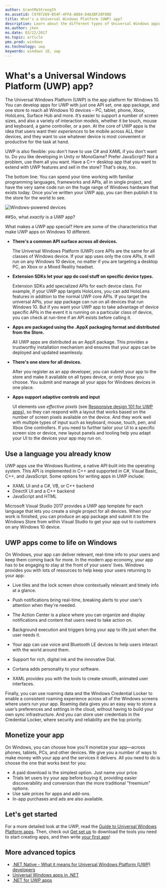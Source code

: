 ```yaml
---
author: GrantMeStrength
ms.assetid: C9787269-B54F-4FFA-A884-D4A3BF28F80D
title: What's a Universal Windows Platform (UWP) app?
description: Learn about the different types of Universal Windows apps--Windows Store apps, Windows Phone Store apps, and Windows Runtime apps.
ms.author: jken
ms.date: 03/22/2017
ms.topic: article
pms.prod: windows
ms.technology: uwp
keywords: windows 10, uwp
---
```


# What's a Universal Windows Platform (UWP) app?

The Universal Windows Platform (UWP) is the app platform for Windows 10. You can develop apps for UWP with just one API set, one app package, and one store to reach all Windows 10 devices – PC, tablet, phone, Xbox, HoloLens, Surface Hub and more. It’s easier to support a number of screen sizes, and also a variety of interaction models, whether it be touch, mouse and keyboard, a game controller, or a pen. At the core of UWP apps is the idea that users want their *experiences* to be mobile across ALL their devices, and they want to use whatever device is most convenient or productive for the task at hand.

UWP is also flexible: you don't have to use C# and XAML if you don't want to. Do you like developing in Unity or MonoGame? Prefer JavaScript? Not a problem, use them all you want. Have a C++ desktop app that you want to extend with UWP features and sell in the store? That's okay, too. 

The bottom line: You can spend your time working with familiar programming languages, frameworks and APIs, all in single project, and have the very same code run on the huge range of Windows hardware that exists today. Once you've written your UWP app, you can then publish it to the store for the world to see.

![Windows-powered devices](images/1894834-hig-device-primer-01-500.png)
 
##So, what *exactly* is a UWP app?

What makes a UWP app special? Here are some of the characteristics that make UWP apps on Windows 10 different.

-   **There's a common API surface across all devices.**

    The Universal Windows Platform (UWP) core APIs are the same for all classes of Windows device. If your app uses only the core APIs, it will run on any Windows 10 device, no matter if you are targeting a desktop PC, an Xbox or a Mixed Reality headset.

-   **Extension SDKs let your app do cool stuff on specific device types.**

    Extension SDKs add specialized APIs for each device class. For example, if your UWP app targets HoloLens, you can add HoloLens features in addition to the normal UWP core APIs.
    If you target the universal APIs, your app package can run on all devices that run Windows 10. But if you want your UWP app to take advantage of device specific APIs in the event it is running on a particular class of device, you can check at run-time if an API exists before calling it. 

-   **Apps are packaged using the .AppX packaging format and distributed from the Store.**

    All UWP apps are distributed as an AppX package. This provides a trustworthy installation mechanism and ensures that your apps can be deployed and updated seamlessly.

-   **There's one store for all devices.**

    After you register as an app developer, you can submit your app to the store and make it available on all types device, or only those you choose. You submit and manage all your apps for Windows devices in one place.

-   **Apps support adaptive controls and input**

    UI elements use *effective pixels* (see [Responsive design 101 for UWP apps](https://msdn.microsoft.com/library/windows/apps/Dn958435)), so they can respond with a layout that works based on the number of screen pixels available on the device. And they work well with multiple types of input such as keyboard, mouse, touch, pen, and Xbox One controllers. If you need to further tailor your UI to a specific screen size or device, new layout panels and tooling help you adapt your UI to the devices your app may run on.



## Use a language you already know


UWP apps use the Windows Runtime, a native API built into the operating system. This API is implemented in C++ and supported in C#, Visual Basic, C++, and JavaScript. Some options for writing apps in UWP include:
-   XAML UI and a C#, VB, or C++ backend
-   DirectX UI and a C++ backend
-   JavaScript and HTML

Microsoft Visual Studio 2017 provides a UWP app template for each language that lets you create a single project for all devices. When your work is finished, you can produce an app package and submit it to the Windows Store from within Visual Studio to get your app out to customers on any Windows 10 device.

## UWP apps come to life on Windows


On Windows, your app can deliver relevant, real-time info to your users and keep them coming back for more. In the modern app economy, your app has to be engaging to stay at the front of your users’ lives. Windows provides you with lots of resources to help keep your users returning to your app:

-   Live tiles and the lock screen show contextually relevant and timely info at a glance.

-   Push notifications bring real-time, breaking alerts to your user’s attention when they're needed.

-   The Action Center is a place where you can organize and display notifications and content that users need to take action on.

-   Background execution and triggers bring your app to life just when the user needs it.

-   Your app can use voice and Bluetooth LE devices to help users interact with the world around them.

-   Support for rich, digital ink and the innovative Dial.

-   Cortana adds personality to your software.

-   XAML provides you with the tools to create smooth, animated user interfaces.

Finally, you can use roaming data and the Windows Credential Locker to enable a consistent roaming experience across all of the Windows screens where users run your app. Roaming data gives you an easy way to store a user’s preferences and settings in the cloud, without having to build your own sync infrastructure. And you can store user credentials in the Credential Locker, where security and reliability are the top priority.

##  Monetize your app


On Windows, you can choose how you'll monetize your app—across phones, tablets, PCs, and other devices. We give you a number of ways to make money with your app and the services it delivers. All you need to do is choose the one that works best for you:

-   A paid download is the simplest option. Just name your price.
-   Trials let users try your app before buying it, providing easier discoverability and conversion than the more traditional "freemium" options.
-   Use sale prices for apps and add-ons.
-   In-app purchases and ads are also available.

## Let's get started


For a more detailed look at the UWP, read the [Guide to Universal Windows Platform apps](universal-application-platform-guide.md). 
Then, check out [Get set up](get-set-up.md) to download the tools you need to start creating apps, and then write [your first app](your-first-app.md)!


## More advanced topics

* [.NET Native - What it means for Universal Windows Platform (UWP) developers](https://blogs.windows.com/buildingapps/2015/08/20/net-native-what-it-means-for-universal-windows-platform-uwp-developers/#TYsD3tJuBJpK3Hc7.97)
* [Universal Windows apps in .NET](https://blogs.msdn.microsoft.com/dotnet/2015/07/30/universal-windows-apps-in-net)
* [.NET for UWP apps](https://msdn.microsoft.com/library/mt185501.aspx)
